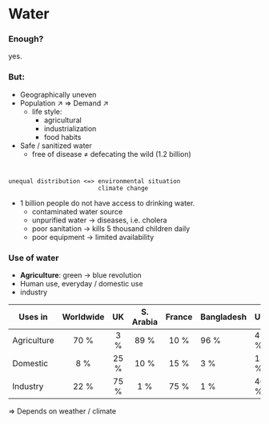# Water
### Enough? 
yes.

### But:
- Geographically uneven
- Population ↗ =>  Demand ↗
	- life style:
		- agricultural
		- industrialization
		- food habits
- Safe / sanitized water 
	- free of disease ≠ defecating the wild (1.2 billion)  

#

	unequal distribution <=> environmental situation
							 climate change



- 1 billion people do not have access to drinking water.  
	- contaminated water source
	- unpurified water -> diseases, i.e. cholera
	- poor sanitation -> kills 5 thousand children daily
	- poor equipment -> limited availability

### Use of water
- **Agriculture**: green -> blue revolution
- Human use, everyday / domestic use
- industry

| Uses in     | Worldwide |  UK  | S. Arabia | France | Bangladesh | US   | Japan |
|-------------|:---------:|:----:|:---------:|:------:|------------|------|-------|
| Agriculture |    70 %   |  3 % |    89 %   |  10 %  |    96 %    | 41 % |  63 % |
| Domestic    |    8 %    | 25 % |    10 %   |  15 %  |     3 %    | 13 % |  19 % |
| Industry    |    22 %   | 75 % |    1 %    |  75 %  |     1 %    | 46 % |  18 % |

=> Depends on weather / climate